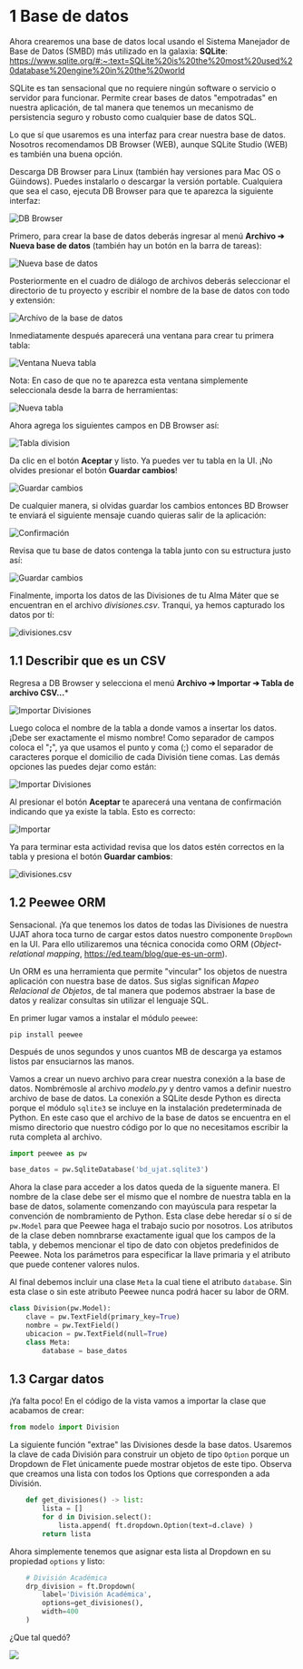 &nbsp;
# 1  Base de datos

Ahora crearemos una base de datos local usando el Sistema Manejador de Base de Datos (SMBD) más utilizado en la galaxia: **SQLite**: <https://www.sqlite.org/#:~:text=SQLite%20is%20the%20most%20used%20database%20engine%20in%20the%20world>

SQLite es tan sensacional que no requiere ningún software o servicio o servidor para funcionar. Permite crear bases de datos "empotradas" en nuestra aplicación, de tal manera que tenemos un mecanismo de persistencia seguro y robusto como cualquier base de datos SQL.

Lo que sí que usaremos es una interfaz para crear nuestra base de datos. Nosotros recomendamos DB Browser (WEB), aunque SQLite Studio (WEB) es también una buena opción.

Descarga DB Browser para Linux (también hay versiones para Mac OS o Güindows). Puedes instalarlo o descargar la versión portable. Cualquiera que sea el caso, ejecuta DB Browser para que te aparezca la siguiente interfaz:

![DB Browser](img/db-browser.png)

Primero, para crear la base de datos deberás ingresar al menú **Archivo ➔ Nueva base de datos** (también hay un botón en la barra de tareas):

![Nueva base de datos](img/bd0.png)

Posteriormente en el cuadro de diálogo de archivos deberás seleccionar el directorio de tu proyecto y escribir el nombre de la base de datos con todo y extensión:

![Archivo de la base de datos](img/bd1.png)

Inmediatamente después aparecerá una ventana para crear tu primera tabla:

![Ventana Nueva tabla](img/bd2.png)

Nota: En caso de que no te aparezca esta ventana simplemente seleccionala desde la barra de herramientas:

![Nueva tabla](img/bd3.png)

 Ahora agrega los siguientes campos en DB Browser así:

![Tabla `division`](img/bd4.png)

Da clic en el botón **Aceptar** y listo. Ya puedes ver tu tabla en la UI. ¡No olvides presionar el botón **Guardar cambios**!

![Guardar cambios](img/bd5.png)

De cualquier manera, si olvidas guardar los cambios entonces BD Browser te enviará el siguiente mensaje cuando quieras salir de la aplicación:

![Confirmación](img/bd6.png)

Revisa que tu base de datos contenga la tabla junto con su estructura justo así:

![Guardar cambios](img/bd7.png)

Finalmente, importa los datos de las Divisiones de tu Alma Máter que se encuentran en el archivo _divisiones.csv_. Tranqui, ya hemos capturado los datos por tí:

![divisiones.csv](img/csv1.png)

## 1.1 Describir que es un CSV

Regresa a DB Browser y selecciona el menú **Archivo ➔ Importar ➔ Tabla de archivo CSV...***

![Importar Divisiones](img/csv2.gif)

Luego coloca el nombre de la tabla a donde vamos a insertar los datos. ¡Debe ser exactamente el mismo nombre! Como separador de campos coloca el "**;**", ya que usamos el punto y coma (;) como el separador de caracteres porque el domicilio de cada División tiene comas. Las demás opciones las puedes dejar como están:

![Importar Divisiones](img/csv3.png)


Al presionar el botón **Aceptar** te aparecerá una ventana de confirmación indicando que ya existe la tabla. Esto es correcto:

![Importar](img/csv4.png)

Ya para terminar esta actividad revisa que los datos estén correctos en la tabla y presiona el botón **Guardar cambios**:

![divisiones.csv](img/csv5.png)

## 1.2  Peewee ORM

Sensacional. ¡Ya que tenemos los datos de todas las Divisiones de nuestra UJAT ahora toca turno de cargar estos datos nuestro componente `DropDown` en la UI. Para ello utilizaremos una técnica conocida como ORM (_Object-relational mapping_, <https://ed.team/blog/que-es-un-orm>).

Un ORM es una herramienta que permite "vincular" los objetos de nuestra aplicación con nuestra base de datos. Sus siglas significan  _Mapeo Relacional de Objetos_, de tal manera que podemos abstraer la base de datos y realizar consultas sin utilizar el lenguaje SQL.

En primer lugar vamos a instalar el módulo `peewee`:

```
pip install peewee
```

Después de unos segundos y unos cuantos MB de descarga ya estamos listos par ensuciarnos las manos.

Vamos a crear un nuevo archivo para crear nuestra conexión a la base de datos. Nombrémosle al archivo _modelo.py_ y dentro vamos a definir nuestro archivo de base de datos. La conexión a SQLite desde Python es directa porque el módulo `sqlite3` se incluye en la instalación predeterminada de Python. En este caso que el archivo de la base de datos se encuentra en el mismo directorio que nuestro código por lo que no necesitamos escribir la ruta completa al archivo.

```python
import peewee as pw

base_datos = pw.SqliteDatabase('bd_ujat.sqlite3')
```

Ahora la clase para acceder a los datos queda de la siguente manera. El nombre de la clase debe ser el mismo que el nombre de nuestra tabla en la base de datos, solamente comenzando con mayúscula para respetar la convención de nombramiento de Python. Esta clase debe heredar sí o sí de `pw.Model` para que Peewee haga el trabajo sucio por nosotros. Los atributos de la clase deben nomnbrarse exactamente igual que los campos de la tabla, y debemos mencionar el tipo de dato con objetos predefinidos de Peewee. Nota los parámetros para especificar la llave primaria y el atributo que puede contener valores nulos.

Al final debemos incluir una clase `Meta` la cual tiene el atributo `database`. Sin esta clase o sin este atributo Peewee nunca podrá hacer su labor de ORM.

```python
class Division(pw.Model):
    clave = pw.TextField(primary_key=True)
    nombre = pw.TextField()
    ubicacion = pw.TextField(null=True)
    class Meta:
        database = base_datos
```

## 1.3  Cargar datos

¡Ya falta poco! En el código de la vista vamos a importar la clase que acabamos de crear:

```python
from modelo import Division
```

La siguiente función "extrae" las Divisiones desde la base datos. Usaremos la clave de cada División para construir un objeto de tipo `Option` porque un Dropdown de Flet únicamente puede mostrar objetos de este tipo. Observa que creamos una lista con todos los Options que corresponden a ada División.

```python
    def get_divisiones() -> list:
        lista = []
        for d in Division.select():
            lista.append( ft.dropdown.Option(text=d.clave) )
        return lista
```

Ahora simplemente tenemos que asignar esta lista al Dropdown en su propiedad `options` y listo:

```python
    # División Académica
    drp_division = ft.Dropdown(
        label='División Académica',
        options=get_divisiones(),
        width=400
    )
```

¿Que tal quedó?

![](img/video.gif)

<!--
[Deployed to a public web host](https://flet.dev/docs/guides/python/deploying-web-app) and be accessible via HTTPS with domain name.
\
&nbsp;
-->